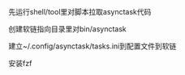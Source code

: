 先运行shell/tool里对脚本拉取asynctask代码

创建软链指向目录里对bin/asynctask

建立~/.config/asynctask/tasks.ini到配置文件到软链

安装fzf
